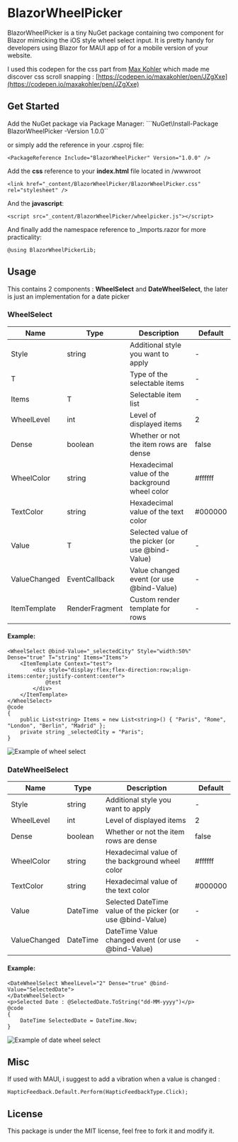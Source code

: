 # BlazorWheelPicker


BlazorWheelPicker is a tiny NuGet package containing two component for Blazor mimicking the iOS style wheel select input. It is pretty handy for developers using Blazor for MAUI app of for a mobile version of your website.

I used this codepen for the css part from [Max Kohler](https://codepen.io/maxakohler) which made me discover css scroll snapping : [https://codepen.io/maxakohler/pen/JZgXxe](https://codepen.io/maxakohler/pen/JZgXxe)


## Get Started

Add the NuGet package via Package Manager:
```NuGet\Install-Package BlazorWheelPicker -Version 1.0.0``

or simply add the reference in your .csproj file:

```<PackageReference Include="BlazorWheelPicker" Version="1.0.0" />```

Add the **css** reference to your **index.html** file located in /wwwroot

```<link href="_content/BlazorWheelPicker/BlazorWheelPicker.css" rel="stylesheet" />```

And the **javascript**:

```<script src="_content/BlazorWheelPicker/wheelpicker.js"></script>```

And finally add the namespace reference to _Imports.razor for more practicality:

```@using BlazorWheelPickerLib;```

## Usage

This contains 2 components : **WheelSelect** and **DateWheelSelect**, the later is just an implementation for a date picker

### WheelSelect

|Name| Type | Description  | Default|
|---|---|---|---|
| Style |  string |  Additional style you want to apply | - |
| T |   |  Type of the selectable items | - |
| Items  |  T | Selectable item list  | - |
| WheelLevel  | int  |  Level of displayed items | 2 |
| Dense  | boolean  |  Whether or not the item rows are dense| false |
| WheelColor  | string  |  Hexadecimal value of the background wheel color| #ffffff |
| TextColor  | string  |  Hexadecimal value of the text color| #000000 |
| Value  | T  |  Selected value of the picker (or use @bind-Value)| -|
| ValueChanged  |  EventCallback<T>  |  Value changed event (or use @bind-Value)| - |
| ItemTemplate  |  RenderFragment<T>  |  Custom render template for rows| - |

#### Example:
```
<WheelSelect @bind-Value="_selectedCity" Style="width:50%" Dense="true" T="string" Items="Items">
    <ItemTemplate Context="test">
        <div style="display:flex;flex-direction:row;align-items:center;justify-content:center">
            @test
        </div>
    </ItemTemplate>
</WheelSelect>
@code
{
    public List<string> Items = new List<string>() { "Paris", "Rome", "London", "Berlin", "Madrid" };
    private string _selectedCity = "Paris";
}
```

![Example of wheel select]()

### DateWheelSelect

|Name| Type | Description  | Default|
|---|---|---|---|
| Style |  string |  Additional style you want to apply | - |
| WheelLevel  | int  |  Level of displayed items | 2 |
| Dense  | boolean  |  Whether or not the item rows are dense| false |
| WheelColor  | string  |  Hexadecimal value of the background wheel color| #ffffff |
| TextColor  | string  |  Hexadecimal value of the text color| #000000 |
| Value  | DateTime  |  Selected DateTime value of the picker (or use @bind-Value)| -|
| ValueChanged  |  DateTime  |  DateTime Value changed event (or use @bind-Value)| - |

#### Example:
```
<DateWheelSelect WheelLevel="2" Dense="true" @bind-Value="SelectedDate">
</DateWheelSelect>
<p>Selected Date : @SelectedDate.ToString("dd-MM-yyyy")</p>
@code
{
    DateTime SelectedDate = DateTime.Now;
}
```

![Example of date wheel select]()


## Misc

If used with MAUI, i suggest to add a vibration when a value is changed :

```HapticFeedback.Default.Perform(HapticFeedbackType.Click);```

## License

This package is under the MIT license, feel free to fork it and modify it.
